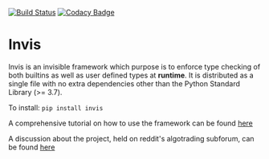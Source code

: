 [![Build Status](https://travis-ci.org/dxflores/invis.svg?branch=master)](https://travis-ci.org/dxflores/invis)
[![Codacy Badge](https://api.codacy.com/project/badge/Grade/2d318652634a424eaddd354be41b114d)](https://www.codacy.com/manual/dxflores/invis?utm_source=github.com&amp;utm_medium=referral&amp;utm_content=dxflores/invis&amp;utm_campaign=Badge_Grade)
# Invis

Invis is an invisible framework which purpose is to enforce type checking of both builtins as well as user defined types at **runtime**. 
It is distributed as a single file with no extra dependencies other than the Python Standard Library (>= 3.7).

To install: `pip install invis`

A comprehensive tutorial on how to use the framework can be found
[here](https://github.com/dxflores/invis/tree/master/examples/tutorial.md)

A discussion about the project, held on reddit's algotrading subforum, can be found [here](https://www.reddit.com/r/algotrading/comments/dwrk59/a_micro_framework_to_give_you_peace_of_mind_with/)
